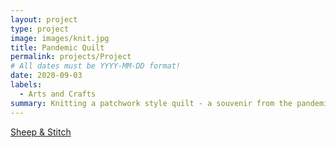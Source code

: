 ```yaml
---
layout: project
type: project
image: images/knit.jpg
title: Pandemic Quilt
permalink: projects/Project
# All dates must be YYYY-MM-DD format!
date: 2020-09-03
labels:
  - Arts and Crafts
summary: Knitting a patchwork style quilt - a souvenir from the pandemic
---
```


[Sheep & Stitch](https://www.youtube.com/channel/UCXK_Yw8hCF-9oeccQP9Gs2g)
